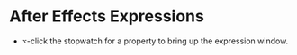 # After Effects Expressions

- `⌥`-click the stopwatch for a property to bring up the expression window.
